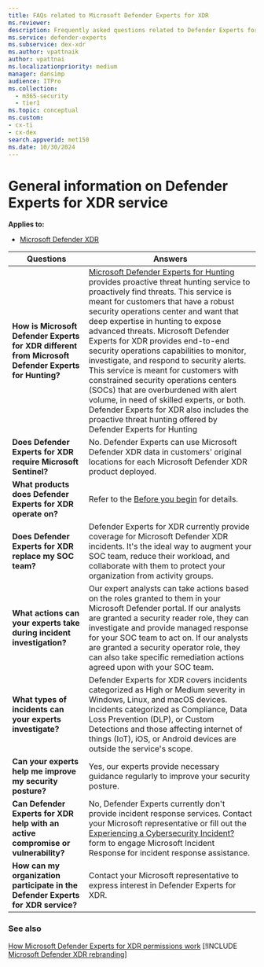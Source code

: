 ```yaml
---
title: FAQs related to Microsoft Defender Experts for XDR
ms.reviewer:
description: Frequently asked questions related to Defender Experts for XDR
ms.service: defender-experts
ms.subservice: dex-xdr
ms.author: vpattnaik
author: vpattnai
ms.localizationpriority: medium
manager: dansimp
audience: ITPro
ms.collection:
  - m365-security
  - tier1
ms.topic: conceptual
ms.custom: 
- cx-ti
- cx-dex
search.appverid: met150
ms.date: 10/30/2024
---
```


# General information on Defender Experts for XDR service

**Applies to:**

- [Microsoft Defender XDR](microsoft-365-defender.md)

| Questions | Answers |
|---------|---------|
| **How is Microsoft Defender Experts for XDR different from Microsoft Defender Experts for Hunting?** | [Microsoft Defender Experts for Hunting](defender-experts-for-hunting.md) provides proactive threat hunting service to proactively find threats. This service is meant for customers that have a robust security operations center and want that deep expertise in hunting to expose advanced threats. Microsoft Defender Experts for XDR provides end-to-end security operations capabilities to monitor, investigate, and respond to security alerts. This service is meant for customers with constrained security operations centers (SOCs) that are overburdened with alert volume, in need of skilled experts, or both. Defender Experts for XDR also includes the proactive threat hunting offered by Defender Experts for Hunting|
| **Does Defender Experts for XDR require Microsoft Sentinel?** | No. Defender Experts can use Microsoft Defender XDR data in customers' original locations for each Microsoft Defender XDR product deployed. |
| **What products does Defender Experts for XDR operate on?** | Refer to the [Before you begin](before-you-begin-xdr.md) for details. |
| **Does Defender Experts for XDR replace my SOC team?** | Defender Experts for XDR currently provide coverage for Microsoft Defender XDR incidents. It's the ideal way to augment your SOC team, reduce their workload, and collaborate with them to protect your organization from activity groups. |
| **What actions can your experts take during incident investigation?** | Our expert analysts can take actions based on the roles granted to them in your Microsoft Defender portal. If our analysts are granted a security reader role, they can investigate and provide managed response for your SOC team to act on. If our analysts are granted a security operator role, they can also take specific remediation actions agreed upon with your SOC team. |
| **What types of incidents can your experts investigate?** | Defender Experts for XDR covers incidents categorized as High or Medium severity in Windows, Linux, and macOS devices. Incidents categorized as Compliance, Data Loss Prevention (DLP), or Custom Detections and those affecting internet of things (IoT), iOS, or Android devices are outside the service's scope. |
| **Can your experts help me improve my security posture?** | Yes, our experts provide necessary guidance regularly to improve your security posture.
| **Can Defender Experts for XDR help with an active compromise or vulnerability?** | No, Defender Experts currently don't provide incident response services. Contact your Microsoft representative or fill out the [Experiencing a Cybersecurity Incident?](https://customervoice.microsoft.com/Pages/ResponsePage.aspx?id=v4j5cvGGr0GRqy180BHbRypQlJUvhTFIvfpiAfrpFQdUOTdRRFpDUFQ1TzNLVFZXV0VUOVlVN0szUiQlQCN0PWcu) form to engage Microsoft Incident Response for incident response assistance. |
| **How can my organization participate in the Defender Experts for XDR service?** | Contact your Microsoft representative to express interest in Defender Experts for XDR.|

### See also

[How Microsoft Defender Experts for XDR permissions work](dex-xdr-permissions.md)
[!INCLUDE [Microsoft Defender XDR rebranding](../includes/defender-m3d-techcommunity.md)]
